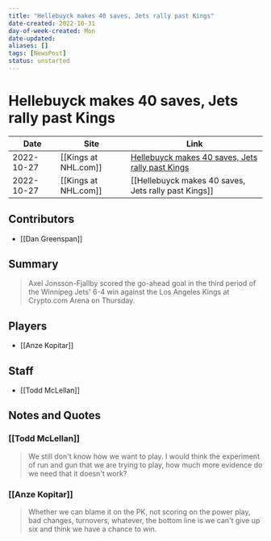```yaml
---
title: "Hellebuyck makes 40 saves, Jets rally past Kings"
date-created: 2022-10-31
day-of-week-created: Mon
date-updated: 
aliases: []
tags: [NewsPost]
status: unstarted
---
```


# Hellebuyck makes 40 saves, Jets rally past Kings

| Date       | Site                 | Link                                                                                                                                |
| ---------- | -------------------- | ----------------------------------------------------------------------------------------------------------------------------------- |
| 2022-10-27 | [[Kings at NHL.com]] | [Hellebuyck makes 40 saves, Jets rally past Kings](https://www.nhl.com/news/winnipeg-jets-los-angeles-kings-game-recap/c-336550170) |
| 2022-10-27 | [[Kings at NHL.com]] | [[Hellebuyck makes 40 saves, Jets rally past Kings]]                                                                                |

## Contributors
- [[Dan Greenspan]]


## Summary
> Axel Jonsson-Fjallby scored the go-ahead goal in the third period of the Winnipeg Jets' 6-4 win against the Los Angeles Kings at Crypto.com Arena on Thursday.


## Players
- [[Anze Kopitar]]


## Staff
- [[Todd McLellan]]


## Notes and Quotes
### [[Todd McLellan]]
> We still don't know how we want to play. I would think the experiment of run and gun that we are trying to play, how much more evidence do we need that it doesn't work?

### [[Anze Kopitar]]
> Whether we can blame it on the PK, not scoring on the power play, bad changes, turnovers, whatever, the bottom line is we can't give up six and think we have a chance to win.

